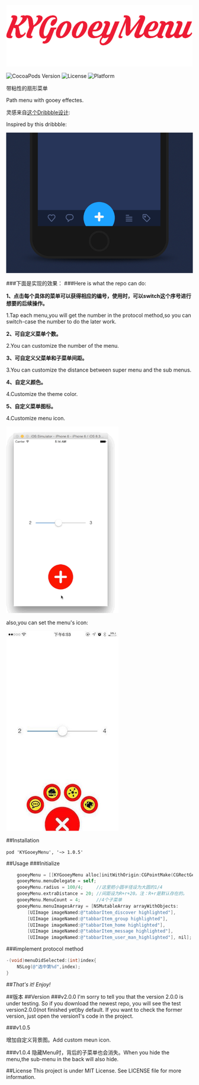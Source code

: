 
<p align="left" >
  <img src="logo.png" alt="KYGooeyMenu" title="KYGooeyMenu">
</p>

![CocoaPods Version](https://img.shields.io/badge/pod-v1.0.5-brightgreen.svg)
![License](https://img.shields.io/badge/license-MIT-blue.svg)
![Platform](https://img.shields.io/badge/platform-iOS-red.svg)

带粘性的扇形菜单

Path menu with gooey effectes.


灵感来自[这个Dribbble设计](https://dribbble.com/shots/1936758-GIF-of-the-Tap-Bar-Concept):

Inspired by this dribbble:

![](dribble_demo.gif)

###下面是实现的效果：
###Here is what the repo can do:

**1、点击每个具体的菜单可以获得相应的编号，使用时，可以switch这个序号进行想要的后续操作。**

1.Tap each menu,you will get the number in the protocol method,so you can switch-case the number to do the later work.

**2、可自定义菜单个数。**

2.You can customize the number of the menu.

**3、可自定义父菜单和子菜单间距。**

3.You can customize the distance between super menu and the sub menus.

**4、自定义颜色。**

4.Customize the theme color.

**5、自定义菜单图标。**

4.Customize menu icon.


![](gooey.gif)


also,you can set the menu's icon:


![](screenshot.jpg)



##Installation

`pod 'KYGooeyMenu', '~> 1.0.5'`


##Usage
###Initialize
```objective-c
    gooeyMenu = [[KYGooeyMenu alloc]initWithOrigin:CGPointMake(CGRectGetMidX(self.view.frame)-50, 500) andDiameter:100.0f andDelegate:self themeColor:[UIColor redColor]];
    gooeyMenu.menuDelegate = self;
    gooeyMenu.radius = 100/4;     //这里把小圆半径设为大圆的1/4
    gooeyMenu.extraDistance = 20; //间距设为R+r+20。注：R+r是默认存在的。
    gooeyMenu.MenuCount = 4;      //4个子菜单
    gooeyMenu.menuImagesArray = [NSMutableArray arrayWithObjects:
        [UIImage imageNamed:@"tabbarItem_discover highlighted"],
        [UIImage imageNamed:@"tabbarItem_group highlighted"],
        [UIImage imageNamed:@"tabbarItem_home highlighted"],
        [UIImage imageNamed:@"tabbarItem_message highlighted"],
        [UIImage imageNamed:@"tabbarItem_user_man_highlighted"], nil];

```

###implement protocol method
```objective-c
-(void)menuDidSelected:(int)index{
    NSLog(@"选中第%d",index);
}

```

##*That's it!*    *Enjoy!*


##版本
##Version
###v2.0.0 
  I'm sorry to tell you that the version 2.0.0 is under testing. So if you download the newest repo, you will see the test version2.0.0(not finished yet)by default. If you want to check the former version, just open the version1's code in the project.

###v1.0.5 

 增加自定义背景图。Add custom meun icon.
 
###v1.0.4
  隐藏Menu时，背后的子菜单也会消失。When you hide the menu,the sub-menu in the back will also hide.
  

##License
This project is under MIT License. See LICENSE file for more information.
